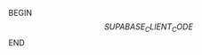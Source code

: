 BEGIN
<ternary-write path="src/integrations/supabase/client.ts" description="Creating a supabase client.">
$$SUPABASE_CLIENT_CODE$$
</ternary-write>
END
